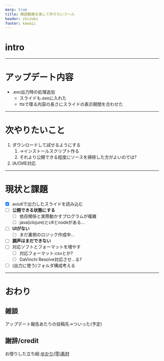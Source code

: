 ```yaml
---
marp: true
title: 解説動画を楽して作りたいツール
header: shizuku
footer: kawaii
---
```

# intro
<!-- 
雫＞こんにちは、結月ゆかりです
雫＞解説動画を楽して作りたいツールの本日のアップデート内容になります
-->
---
# アップデート内容
* .exo出力時の処理追加
  * スライドも.exoに入れた
  * ttsで喋る内容の長さにスライドの表示期間を合わせた
<!-- 
雫＞手抜き祭投稿時に対応できてなかったものの対応です
雫＞.exoファイルの出力時にスライドも追加して、
雫＞ついでに表示期間設定をできるようにしました
雫＞スライドのtts内容を喋り終えたら、
雫＞次のスライドが表示されるような感じにしています
-->
<!-- ![bg right](../../../Videos/そざい/結月雫立ち素材/png見本/1.png "サンプル") -->

---
# 次やりたいこと
1. ダウンロードして試せるようにする
   1. →インストールスクリプト作る
   2. それより公開できる程度にソースを掃除した方がよいのでは?
2. IA/OИE対応
<!--
雫＞1から順にやってこうかと思います
雫＞とりあえずダウンロードして試せるような状態にはしたいのですが、
雫＞まだ動かすために必要なツールの導入が色々必要でして…
雫＞当初予定通り1月ぐらいに公開できればいいかなー、という感じです
-->

---
# 現状と課題
 - [x] aviutlで出力したスライドを読み込む
 - [ ] **公開できる状態にする**
   - [ ] 依存関係と実際動かすプログラムが複雑
   - [ ] java(clojure)とc#とnodeがある…
 - [ ] **UIがない**
   - [ ] まだ裏側のロジック作成中…
 - [ ] **調声はまだできない**
 - [ ] 対応ソフトとフォーマットを増やす
   - [ ] 対応フォーマット:csvとか?
   - [ ] DaVinchi Resolve対応させ…る?
 - [ ] (出力に使う)フォルダ構成考える

<!-- 
雫＞前回対応したものは消してみました、
雫＞今回対応したのはaviutlで出力したスライドを読み込むところです
雫＞チェックリスト一つ埋まって２つ増えました、わぁ…
 -->

---
# おわり
## 雑談
アップデート報告あたりの投稿先->ついった(予定)
## 謝辞/credit
お借りした立ち絵:[ゆかり(雫)素材](https://seiga.nicovideo.jp/seiga/im10812109)
<!-- 
雫＞あとは適当な雑談です
雫＞こういうアップデート報告はtwitterに投げることにしようかと思います、ニコ動への投稿数が多すぎてタグ荒らしみたいになるのも嫌なので…
雫＞ご視聴、ありがとうございました
 -->
